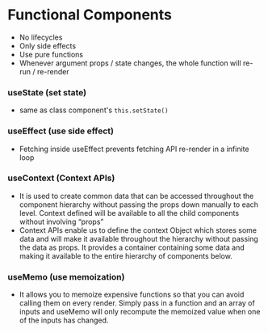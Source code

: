 # Functional Components
- No lifecycles
- Only side effects
- Use pure functions
- Whenever argument props / state changes, the whole function will re-run / re-render

### useState (set state)
- same as class component's `this.setState()`

### useEffect (use side effect)
- Fetching inside useEffect prevents fetching API re-render in a infinite loop

### useContext (Context APIs)
- It is used to create common data that can be accessed throughout the component hierarchy without passing the props down manually to each level. Context defined will be available to all the child components without involving “props”
- Context APIs enable us to define the context Object which stores some data and will make it available throughout the hierarchy without passing the data as props. It provides a container containing some data and making it available to the entire hierarchy of components below.

### useMemo (use memoization)
- It allows you to memoize expensive functions so that you can avoid calling them on every render. Simply pass in a function and an array of inputs and useMemo will only recompute the memoized value when one of the inputs has changed.
